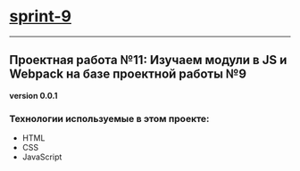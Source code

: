# [sprint-9](https://aa-chernov.github.io/sprint-9/)
______________________

## Проектная работа №11: Изучаем модули в JS и Webpack на базе проектной работы №9
__version 0.0.1__

### Технологии используемые в этом проекте:

- HTML
- CSS
- JavaScript
